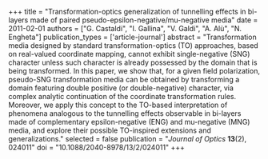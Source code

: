 +++
title = "Transformation-optics generalization of tunnelling effects in bi-layers made of paired pseudo-epsilon-negative/mu-negative media"
date = 2011-02-01
authors = ["G. Castaldi", "I. Gallina", "V. Galdi", "A. Alù", "N. Engheta"]
publication_types = ['article-journal']
abstract = "Transformation media designed by standard transformation-optics (TO) approaches, based on real-valued coordinate mapping, cannot exhibit single-negative (SNG) character unless such character is already possessed by the domain that is being transformed. In this paper, we show that, for a given field polarization, pseudo-SNG transformation media can be obtained by transforming a domain featuring double positive (or double-negative) character, via complex analytic continuation of the coordinate transformation rules. Moreover, we apply this concept to the TO-based interpretation of phenomena analogous to the tunnelling effects observable in bi-layers made of complementary epsilon-negative (ENG) and mu-negative (MNG) media, and explore their possible TO-inspired extensions and generalizations."
selected = false
publication = "*Journal of Optics* **13**(2), 024011"
doi = "10.1088/2040-8978/13/2/024011"
+++

